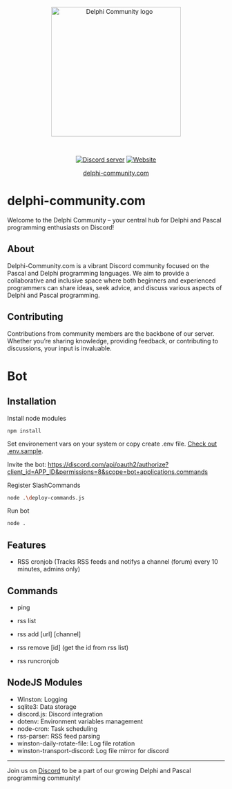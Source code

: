 <div align="center">
  <p>
    <a href="https://delphi-community.com"><img src="https://delphi-community.com/img/dc-icon.png" alt="Delphi Community logo" height="300px" /></a>    
  </p>
  <br />
  <p>
    <a href="https://discord.gg/c382VBk"><img src="https://img.shields.io/discord/623794270255579146?label=Discord&style=plastic" alt="Discord server" /></a>
    <a href="https://delphi-community.com"><img src="https://img.shields.io/website?down_message=offline&style=plastic&up_message=online&url=https%3A%2F%2Fdelphi-community.com" alt="Website" /></a>
  </p>
  <a href="https://delphi-community.com">delphi-community.com</a>
    
</div>



# delphi-community.com

Welcome to the Delphi Community – your central hub for Delphi and Pascal programming enthusiasts on Discord!

## About

Delphi-Community.com is a vibrant Discord community focused on the Pascal and Delphi programming languages. We aim to provide a collaborative and inclusive space where both beginners and experienced programmers can share ideas, seek advice, and discuss various aspects of Delphi and Pascal programming.

## Contributing

Contributions from community members are the backbone of our server. Whether you’re sharing knowledge, providing feedback, or contributing to discussions, your input is invaluable.

# Bot

## Installation

Install node modules
```
npm install
```

Set environement vars on your system or copy create .env file. [Check out .env.sample](https://github.com/Delphi-Community/Delphi-Community-Bot/blob/main/.env.sample).

Invite the bot: https://discord.com/api/oauth2/authorize?client_id=APP_ID&permissions=8&scope=bot+applications.commands

Register SlashCommands
```sh
node .\deploy-commands.js
```

Run bot
```sh
node .
```

## Features
- RSS cronjob (Tracks RSS feeds and notifys a channel (forum) every 10 minutes, admins only)

## Commands
- ping

- rss list
- rss add [url] [channel]
- rss remove [id] (get the id from rss list)
- rss runcronjob

## NodeJS Modules

- Winston: Logging
- sqlite3: Data storage
- discord.js: Discord integration
- dotenv: Environment variables management
- node-cron: Task scheduling
- rss-parser: RSS feed parsing
- winston-daily-rotate-file: Log file rotation
- winston-transport-discord: Log file mirror for discord


---

Join us on [Discord](https://discord.com/invite/c382VBk) to be a part of our growing Delphi and Pascal programming community!
